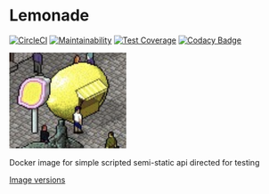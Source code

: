 Lemonade
========

[![CircleCI](https://dl.circleci.com/status-badge/img/gh/darthjee/lemonade/tree/main.svg?style=svg)](https://dl.circleci.com/status-badge/redirect/gh/darthjee/lemonade/tree/main)
[![Maintainability](https://api.codeclimate.com/v1/badges/b3cdd2262d470f104e3f/maintainability)](https://codeclimate.com/github/darthjee/lemonade/maintainability)
[![Test Coverage](https://api.codeclimate.com/v1/badges/b3cdd2262d470f104e3f/test_coverage)](https://codeclimate.com/github/darthjee/lemonade/test_coverage)
[![Codacy Badge](https://app.codacy.com/project/badge/Grade/bc6210eb87534fa1bd245ab0d3341a02)](https://www.codacy.com/gh/darthjee/lemonade/dashboard?utm_source=github.com&amp;utm_medium=referral&amp;utm_content=darthjee/lemonade&amp;utm_campaign=Badge_Grade)

![lemonade](https://raw.githubusercontent.com/darthjee/lemonade/main/lemonade.png)

Docker image for simple scripted semi-static api directed for testing

[Image versions](https://hub.docker.com/repository/docker/darthjee/lemonade)
